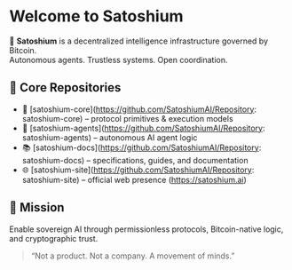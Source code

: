 # Welcome to Satoshium

🚀 **Satoshium** is a decentralized intelligence infrastructure governed by Bitcoin.  
Autonomous agents. Trustless systems. Open coordination.

## 🔧 Core Repositories
- 🔑 [satoshium-core](https://github.com/SatoshiumAI/Repository: satoshium-core) – protocol primitives & execution models
- 🤖 [satoshium-agents](https://github.com/SatoshiumAI/Repository: satoshium-agents) – autonomous AI agent logic
- 📚 [satoshium-docs](https://github.com/SatoshiumAI/Repository: satoshium-docs) – specifications, guides, and documentation
- 🌐 [satoshium-site](https://github.com/SatoshiumAI/Repository: satoshium-site) – official web presence (https://satoshium.ai)

## 🧠 Mission
Enable sovereign AI through permissionless protocols, Bitcoin-native logic, and cryptographic trust.

> “Not a product. Not a company. A movement of minds.”
